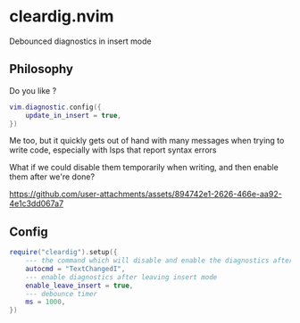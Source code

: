 # cleardig.nvim

Debounced diagnostics in insert mode

## Philosophy

Do you like ?

```lua
vim.diagnostic.config({
    update_in_insert = true,
})
```
Me too, but it quickly gets out of hand with many messages when trying to write code,
especially with lsps that report syntax errors

What if we could disable them temporarily when writing, and then enable them after we're done?

https://github.com/user-attachments/assets/894742e1-2626-466e-aa92-4e1c3dd067a7


## Config

```lua
require("cleardig").setup({
    --- the command which will disable and enable the diagnostics after debounce
    autocmd = "TextChangedI",
    --- enable diagnostics after leaving insert mode
    enable_leave_insert = true,
    --- debounce timer
    ms = 1000,
})
```


